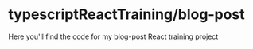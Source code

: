 # typescriptReactTraining/blog-post
Here you'll find the code for my blog-post React training project